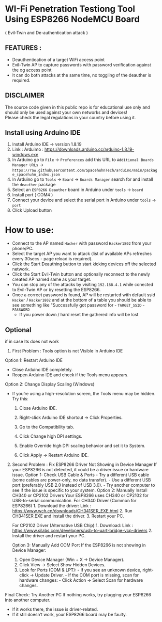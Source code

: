 # WI-Fi Penetration Testiong Tool Using ESP8266 NodeMCU Board 
( Evil-Twin and De-authentication attack ) 

## FEATURES :
* Deauthentication of a target WiFi access point
* Evil-Twin AP to capture passwords with password verification against the og access point
* It can do both attacks at the same time, no toggling of the deauther is required.

## DISCLAIMER
The source code given in this public repo is for educational use only and should only be used against your own networks and devices!<br>
Please check the legal regulations in your country before using it.

## Install using Arduino IDE
1. Install Arduino IDE -> version 1.8.19
2. Link : Arduimo : https://downloads.arduino.cc/arduino-1.8.19-windows.exe 
3. In Arduino go to `File` -> `Preferences` add this URL to `Additional Boards Manager URLs` ->
   `https://raw.githubusercontent.com/SpacehuhnTech/arduino/main/package_spacehuhn_index.json`  
4. In Arduino go to `Tools` -> `Board` -> `Boards Manager` search for and install the `deauther` package 
5. Select an `ESP8266 Deauther` board in Arduino under `tools` -> `board`
6. Install port ( COM4 ) 
7. Connect your device and select the serial port in Arduino under `tools` -> `port`
8. Click Upload button

# How to use:
- Connect to the AP named `Hacker` with password `Hacker1802` from your phone/PC.
- Select the target AP you want to attack (list of available APs refreshes every 30secs - page reload is required).
- Click the Start Deauthing button to start kicking devices off the selected network.
- Click the Start Evil-Twin button and optionally reconnect to the newly created AP named same as your target.
- You can stop any of the attacks by visiting `192.168.4.1` while conected to Evil-Twin AP or by resetting the ESP8266.
- Once a correct password is found, AP will be restarted with default ssid `Hacker` / `Hacker1802` and at the bottom of a table you should be able to see something like "Successfully got password for - `TARGET_SSID` - `PASSWORD`
   - If you power down / hard reset the gathered info will be lost


## Optional 
if in case Its does not work 
1. First Problem : Tools option is not Visible in Arduino IDE

Option 1: Restart Arduino IDE
   - Close Arduino IDE completely.
   - Reopen Arduino IDE and check if the Tools menu appears.

Option 2: Change Display Scaling (Windows)
- If you’re using a high-resolution screen, the Tools menu may be hidden. Try this:

    1. Close Arduino IDE.

    2. Right-click Arduino IDE shortcut → Click Properties.

    3. Go to the Compatibility tab.

    4. Click Change high DPI settings.

    5. Enable Override high DPI scaling behavior and set it to System.

    6. Click Apply → Restart Arduino IDE.

2. Second Problem : Fix ESP8266 Driver Not Showing in Device Manager
   If your ESP8266 is not detected, it could be a driver issue or hardware issue.
     Option 1: Check USB Cable & Ports
         - Try a different USB cable (some cables are power-only, no data transfer).
         - Use a different USB port (preferably USB 2.0 instead of USB 3.0).
         - Try another computer to see if the issue is specific to your system.
     Option 2: Manually Install CH340 or CP2102 Drivers
     Your ESP8266 uses CH340 or CP2102 for USB-to-serial communication.
         For CH340 Driver (Common for ESP8266)
               1. Download the driver:
                 Link : https://www.wch.cn/downloads/CH341SER_EXE.html
               2. Run CH341SER.EXE and install the driver.
               3. Restart your PC.

    For CP2102 Driver (Alternative USB Chip)
       1. Download:
         Link : https://www.silabs.com/developers/usb-to-uart-bridge-vcp-drivers
       2. Install the driver and restart your PC.

   Option 3: Manually Add COM Port
   If the ESP8266 is not showing in Device Manager:
   1. Open Device Manager (Win + X → Device Manager).
   2. Click View → Select Show Hidden Devices.
   3. Look for Ports (COM & LPT):
          - If you see an unknown device, right-click → Update Driver.
          - If the COM port is missing, scan for hardware changes:
            - Click Action → Select Scan for hardware changes.

Final Check: Try Another PC
If nothing works, try plugging your ESP8266 into another computer.
- If it works there, the issue is driver-related.
- If it still doesn’t work, your ESP8266 board may be faulty.


           

   

